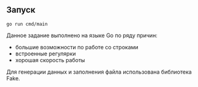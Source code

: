 ## Запуск
```
go run cmd/main
```

Данное задание выполнено на языке Go по ряду причин:
* большие возможности по работе со строками
* встроенные регулярки
* хорошая скорость работы

Для генерации данных и заполнения файла использована библиотека Fake.
